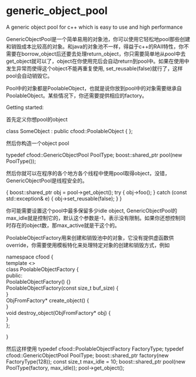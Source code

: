 generic_object_pool
===================

A generic object pool for c++ which is easy to use and high performance


GenericObjectPool是一个简单易用的对象池，你可以使用它轻松地pool那些创建和销毁成本比较高的对象。和java的对象池不一样，得益于c++的RAII特性，你不需要在borrow_object后还要去处理return_object，你只需要简单地从pool中去get_object就可以了，object在你使用完后会自动return到pool中。如果在使用中发生异常而使得这个object不能再重复使用, set_reusable(false)就行了，这样pool会自动销毁它。

Pool中的对象都是PoolableObject，也就是说你放到pool中的对象需要继承自PoolableObject。某些情况下，你还需要提供相应的factory。

Getting started:

首先定义你想pool的object

class SomeObject : public cfood::PoolableObject<SomeObject> {
};

然后你构造一个object pool

typedef cfood::GenericObjectPool<SomeObject> PoolType;
boost::shared_ptr<PoolType> pool(new PoolType());

然后你就可以在程序的各个地方各个线程中使用pool取得object，没错，GenericObjectPool是线程安全的。

{
      boost::shared_ptr<SomeObject> obj = pool->get_object(); 
      try {
        obj->foo(); 
      }
      catch (const std::exception& e) {
        obj->set_reusable(false);
      }
}



你可能需要设置这个pool中最多保留多少idle object, GenericObjectPool的max_idle就是控制它的，默认这个参数是-1，表示没有限制。如果你还想控制同时存在的object数，那max_active就是干这个的。

PoolableObjectFactory用来创建和销毁池中的对象，它没有提供虚函数供override，你需要使用模板特化来处理特定对象的创建和销毁方式，例如

namespace cfood {                                                                                                                 
  template <>          
  class PoolableObjectFactory<ObjFromFactory> {             
  public:                                                                                                           
    PoolableObjectFactory() {}                                                                                      
    PoolableObjectFactory(const size_t buf_size) {                                                              
    }                                                                                                                                 
    ObjFromFactory* create_object() {                                                                                                                                                                                                    
    }                                                                                                                                 
    void destroy_object(ObjFromFactory* obj) {                                                                                                                                                                                           
    }    
};

}

然后这样使用
typedef cfood::PoolableObjectFactory<ObjFromFactory> FactoryType;
typedef cfood::GenericObjectPool<SomeObject> PoolType;
boost::shared_ptr<FactoryType> factory(new FactoryType(128));
const size_t max_idle = 10;
boost::shared_ptr<PoolType> pool(new PoolType(factory, max_idle));
pool->get_object();

